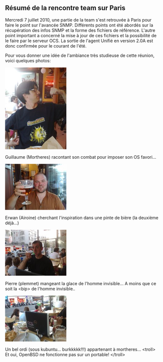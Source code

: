 ## Résumé de la rencontre team sur Paris

Mercredi 7 juillet 2010, une partie de la team s'est retrouvée à Paris pour faire le point sur
l'avancée SNMP. Différents points ont été abordés sur la récupération des infos SNMP et la forme des
fichiers de référence. L'autre point important a concerné la mise à jour de ces fichiers et la
possibilité de le faire par le serveur OCS. La sortie de l'agent Unifié en version 2.0A est donc
confirmée pour le courant de l'été.

Pour vous donner une idée de l'ambiance très studieuse de cette réunion, voici quelques photos:

![Guigui](../../img/Guigui.jpg)

Guillaume (Mortheres) racontant son combat pour imposer son OS favori...


![Rone](../../img/Rone.jpg)

Erwan (Airoine) cherchant l'inspiration dans une pinte de bière (la deuxième déjà...)


![Pierre](../../img/Pierre.jpg)

Pierre (plemmet) mangeant la glace de l'homme invisible... A moins que ce soit la \<bip> de
l'homme invisible..


![Ordi](../../img/Ordi.jpg)

Un bel ordi (sous kubuntu... burkkkkk!!!) appartenant à mortheres... \<troll> Et oui, OpenBSD
ne fonctionne pas sur un portable! \</troll>
